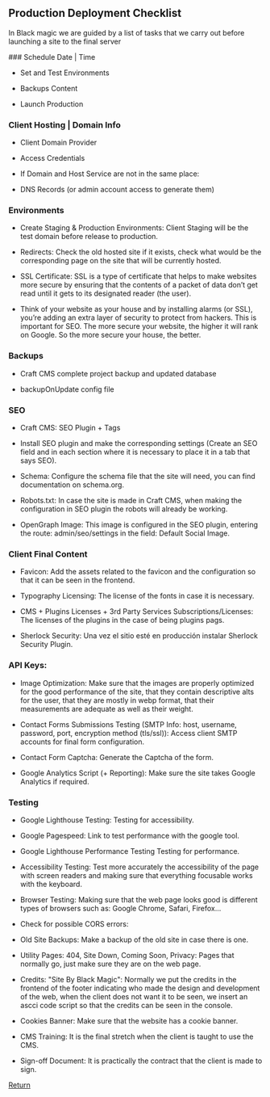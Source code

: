 ## Production Deployment Checklist

In Black magic we are guided by a list of tasks that we carry out before launching a site to the final server

### Schedule Date | Time 

 - Set and Test Environments
   
 - Backups Content

 - Launch Production

  

### Client Hosting | Domain Info

 - Client Domain Provider
 
 - Access Credentials

- If Domain and Host Service are not in the same place:

- DNS Records (or admin account access to generate them)

  

### Environments

- Create Staging & Production Environments: Client Staging will be the test domain before release to production.

- Redirects: Check the old hosted site if it exists, check what would be the corresponding page on the site that will be currently hosted.

- SSL Certificate: SSL is a type of certificate that helps to make websites more secure by ensuring that the contents of a packet of data don’t get read until it gets to its designated reader (the user).

- Think of your website as your house and by installing alarms (or SSL), you’re adding an extra layer of security to protect from hackers. This is important for SEO. The more secure your website, the higher it will rank on Google. So the more secure your house, the better.

  
### Backups

- Craft CMS complete project backup and updated database

- backupOnUpdate config file

### SEO

- Craft CMS: SEO Plugin + Tags

- Install SEO plugin and make the corresponding settings (Create an SEO field and in each section where it is necessary to place it in a tab that says SEO).

- Schema: Configure the schema file that the site will need, you can find documentation on schema.org.

- Robots.txt: In case the site is made in Craft CMS, when making the configuration in SEO plugin the robots will already be working.

- OpenGraph Image: This image is configured in the SEO plugin, entering the route: admin/seo/settings in the field: Default Social Image.

  
  
### Client Final Content

- Favicon: Add the assets related to the favicon and the configuration so that it can be seen in the frontend.

- Typography Licensing: The license of the fonts in case it is necessary.

- CMS + Plugins Licenses + 3rd Party Services Subscriptions/Licenses: The licenses of the plugins in the case of being plugins pags.

- Sherlock Security: Una vez el sitio esté en producción instalar Sherlock Security Plugin.

  

### API Keys:

- Image Optimization: Make sure that the images are properly optimized for the good performance of the site, that they contain descriptive alts for the user, that they are mostly in webp format, that their measurements are adequate as well as their weight.

- Contact Forms Submissions Testing (SMTP Info: host, username, password, port, encryption method (tls/ssl)): Access client SMTP accounts for final form configuration.

- Contact Form Captcha: Generate the Captcha of the form.

- Google Analytics Script (+ Reporting): Make sure the site takes Google Analytics if required.

  

### Testing

  
 - Google Lighthouse Testing: Testing for accessibility.

- Google Pagespeed: Link to test performance with the google tool.

- Google Lighthouse Performance Testing Testing for performance.

- Accessibility Testing: Test more accurately the accessibility of the page with screen readers and making sure that everything focusable works with the keyboard.

- Browser Testing: Making sure that the web page looks good is different types of browsers such as: Google Chrome, Safari, Firefox...

- Check for possible CORS errors:

- Old Site Backups: Make a backup of the old site in case there is one.

- Utility Pages: 404, Site Down, Coming Soon, Privacy: Pages that normally go, just make sure they are on the web page.

- Credits: "Site By Black Magic": Normally we put the credits in the frontend of the footer indicating who made the design and development of the web, when the client does not want it to be seen, we insert an ascci code script so that the credits can be seen in the console.

- Cookies Banner: Make sure that the website has a cookie banner.

- CMS Training: It is the final stretch when the client is taught to use the CMS.

- Sign-off Document: It is practically the contract that the client is made to sign.

[Return](../README.md)